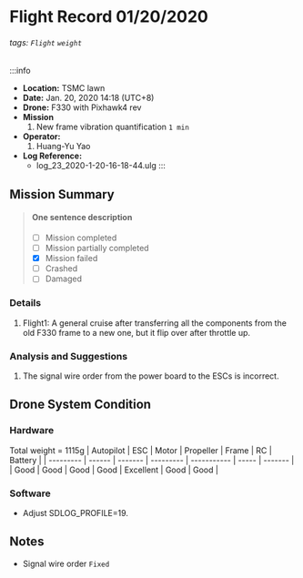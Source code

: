 # Flight Record 01/20/2020
###### tags: `Flight` `weight`

:::info
- **Location:** TSMC lawn
- **Date:** Jan. 20, 2020 14:18 (UTC+8)
- **Drone:** F330 with Pixhawk4 rev
- **Mission**
    1. New frame vibration quantification `1 min`
- **Operator:**
    1. Huang-Yu Yao
- **Log Reference:** 
    * log_23_2020-1-20-16-18-44.ulg
:::

## Mission Summary
> 
> #### One sentence description
> - [ ] Mission completed
> - [ ] Mission partially completed
> - [x] Mission failed
> - [ ] Crashed
> - [ ] Damaged
>
### Details
1. Flight1: A general cruise after transferring all the components from the old F330 frame to a new one, but it flip over after throttle up.

### Analysis and Suggestions
1. The signal wire order from the power board to the ESCs is incorrect.


## Drone System Condition

### Hardware
Total weight = 1115g
| Autopilot | ESC    | Motor   | Propeller | Frame       | RC    | Battery |
| --------- | ------ | ------- | --------- | ----------- | ----- | ------- |
| Good      | Good   | Good    | Good      | Excellent   | Good  | Good    |

### Software
* Adjust SDLOG_PROFILE=19.

## Notes
* Signal wire order `Fixed`
